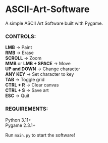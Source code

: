 # ASCII-Art-Software
A simple ASCII Art Software built with Pygame.  

### CONTROLS:
**LMB** -> Paint  
**RMB** -> Erase  
**SCROLL** -> Zoom  
**MMB** or **LMB + SPACE** -> Move  
**UP and DOWN** -> Change character  
**ANY KEY** -> Set character to key  
**TAB** -> Toggle grid  
**CTRL + R** -> Clear canvas  
**CTRL + S** -> Save art  
**ESC** -> Quit  

### REQUIREMENTS:
Python 3.11+  
Pygame 2.3.1+  

Run `main.py` to start the software!

